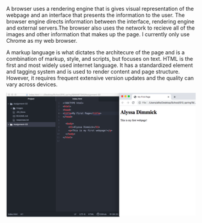 A browser uses a rendering engine that is gives visual representation of the webpage and an interface that presents the information to the user. The browser engine directs information between the interface, rendering engine and external servers.The browser also uses the network to recieve all of the images and other information that makes up the page. I currently only use Chrome as my web browser.

A markup language is what dictates the architecure of the page and is a combination of markup, style, and scripts, but focuses on text. HTML is the
first and most widely used internet language. It has a standardized element and tagging system and is used to render content and page structure. However, it requires frequent extensive version updates and the quality can vary across devices.

![Screenshot 3](./images/myScreenshot3.png)
